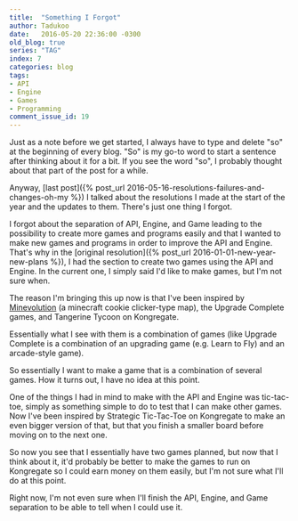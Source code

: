 ```yaml
---
title:  "Something I Forgot"
author: Tadukoo
date:   2016-05-20 22:36:00 -0300
old_blog: true
series: "TAG"
index: 7
categories: blog
tags: 
- API
- Engine
- Games
- Programming
comment_issue_id: 19
---
```

Just as a note before we get started, I always have to type and delete "so" at the beginning of every blog. "So" is my go-to word to start a sentence after 
thinking about it for a bit. If you see the word "so", I probably thought about that part of the post for a while.

Anyway, [last post]({% post_url 2016-05-16-resolutions-failures-and-changes-oh-my %}) I talked about the resolutions I made at 
the start of the year and the updates to them. There's just one thing I forgot.

I forgot about the separation of API, Engine, and Game leading to the possibility to create more games and programs easily and that I wanted to make new 
games and programs in order to improve the API and Engine. That's why in the [original resolution]({% post_url 2016-01-01-new-year-new-plans %}), 
I had the section to create two games using the API and Engine. In the current one, I simply said I'd like to make games, but I'm not sure when.

The reason I'm bringing this up now is that I've been inspired by 
<a href="http://www.minecraftforum.net/forums/mapping-and-modding/maps/2231637-beta-minevolution-a-minecraft-incrementation-game">Minevolution</a> (a 
minecraft cookie clicker-type map), the Upgrade Complete games, and Tangerine Tycoon on Kongregate.

Essentially what I see with them is a combination of games (like Upgrade Complete is a combination of an upgrading game (e.g. Learn to Fly) and an 
arcade-style game).

So essentially I want to make a game that is a combination of several games. How it turns out, I have no idea at this point.

One of the things I had in mind to make with the API and Engine was tic-tac-toe, simply as something simple to do to test that I can make other games. Now 
I've been inspired by Strategic Tic-Tac-Toe on Kongregate to make an even bigger version of that, but that you finish a smaller board before moving on to the 
next one.

So now you see that I essentially have two games planned, but now that I think about it, it'd probably be better to make the games to run on Kongregate so I 
could earn money on them easily, but I'm not sure what I'll do at this point.

Right now, I'm not even sure when I'll finish the API, Engine, and Game separation to be able to tell when I could use it.
